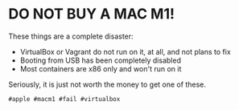 # DO NOT BUY A MAC M1!

These things are a complete disaster:

* VirtualBox or Vagrant do not run on it, at all, and not plans to fix
* Booting from USB has been completely disabled 
* Most containers are x86 only and won't run on it

Seriously, it is just not worth the money to get one of these.

    #apple #macm1 #fail #virtualbox
